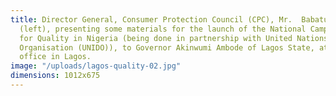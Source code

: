 ```yaml
---
title: Director General, Consumer Protection Council (CPC), Mr.  Babatunde Irukera
  (left), presenting some materials for the launch of the National Campaign and Advocacy
  for Quality in Nigeria (being done in partnership with United Nations Industrial
  Organisation (UNIDO)), to Governor Akinwumi Ambode of Lagos State, at the Governor’s
  office in Lagos.
image: "/uploads/lagos-quality-02.jpg"
dimensions: 1012x675
---
```


